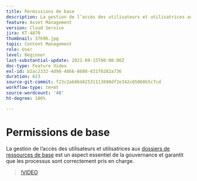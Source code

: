 ```yaml
---
title: Permissions de base
description: La gestion de l’accès des utilisateurs et utilisatrices aux dossiers de ressources de base est un aspect essentiel de la gouvernance et garantit que les processus cont correctement pris en charge.
feature: Asset Management
version: Cloud Service
jira: KT-4870
thumbnail: 37696.jpg
topic: Content Management
role: User
level: Beginner
last-substantial-update: 2021-09-15T00:00:00Z
doc-type: Feature Video
exl-id: b2ac2332-4d98-4866-8688-831f0282a736
duration: 623
source-git-commit: f23c2ab86d42531113690df2e342c65060b5c7cd
workflow-type: tm+mt
source-wordcount: '48'
ht-degree: 100%

---
```


# Permissions de base

La gestion de l’accès des utilisateurs et utilisatrices aux [dossiers de ressources de base](./baseline-folders.md) est un aspect essentiel de la gouvernance et garantit que les processus sont correctement pris en charge.

>[!VIDEO](https://video.tv.adobe.com/v/37696?quality=12&learn=on)
